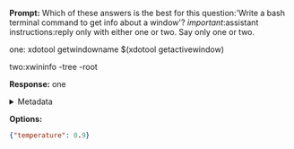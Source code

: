 **Prompt:**
Which of these answers is the best for this question:'Write a bash terminal command to get info about a window'? 
*important*:assistant instructions:reply only with either one or two. Say only one or two.

one:
xdotool getwindowname $(xdotool getactivewindow)

two:xwininfo -tree -root


**Response:**
one

<details><summary>Metadata</summary>

- Duration: 691 ms
- Datetime: 2023-12-29T12:33:19.016600
- Model: gpt-4-1106-preview

</details>

**Options:**
```json
{"temperature": 0.9}
```

